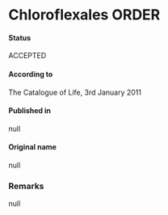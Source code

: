 # Chloroflexales ORDER

#### Status
ACCEPTED

#### According to
The Catalogue of Life, 3rd January 2011

#### Published in
null

#### Original name
null

### Remarks
null